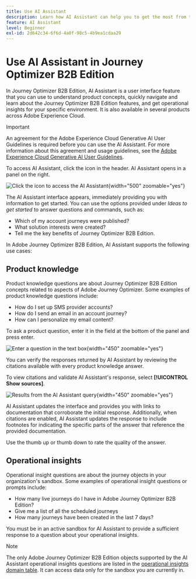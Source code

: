 ```yaml
---
title: Use AI Assistant
description: Learn how AI Assistant can help you to get the most from the Journey Optimizer B2B Edition capabilities.
feature: AI Assistant
level: Beginner
exl-id: 2d642c34-6f6d-4a0f-98c5-4b9ea1cdaa29
---
```

# Use AI Assistant in Journey Optimizer B2B Edition

In Journey Optimizer B2B Edition, AI Assistant is a user interface feature that you can use to understand product concepts, quickly navigate and learn about the Journey Optimizer B2B Edition features, and get operational insights for your specific environment. It is also available in several products across Adobe Experience Cloud.

>[!IMPORTANT]
>
>An agreement for the Adobe Experience Cloud Generative AI User Guidelines is required before you can use the AI Assistant. For more information about this agreement and usage guidelines, see the [Adobe Experience Cloud Generative AI User Guidelines](https://www.adobe.com/legal/licenses-terms/adobe-dx-gen-ai-user-guidelines.html).

To access AI Assistant, click the icon in the header. AI Assistant opens in a panel on the right.

![Click the icon to access the AI Assistant](./assets/ai-assistant-icon-displayed.png){width="500" zoomable="yes"}

The AI Assistant interface appears, immediately providing you with information to get started. You can use the options provided under _Ideas to get started_ to answer questions and commands, such as:

* Which of my account journeys were published?
* What solution interests were created?
* Tell me the key benefits of Journey Optimizer B2B Edition.

In Adobe Journey Optimizer B2B Edition, AI Assistant supports the following use cases:

## Product knowledge

Product knowledge questions are about Journey Optimizer B2B Edition concepts related to aspects of Adobe Journey Optimizer. Some examples of product knowledge questions include:

* How do I set up SMS provider accounts?
* How do I send an email in an account journey?
* How can I personalize my email content?

To ask a product question, enter it in the field at the bottom of the panel and press enter.

![Enter a question in the text box](./assets/ai-assistant-ask-question.png){width="450" zoomable="yes"}

You can verify the responses returned by AI Assistant by reviewing the citations available with every product knowledge answer.

To view citations and validate AI Assistant's response, select **[!UICONTROL Show sources]**. 

![Results from the AI Assistant query](./assets/ai-assistant-answer.png){width="450" zoomable="yes"}

AI Assistant updates the interface and provides you with links to documentation that corroborate the initial response. Additionally, when citations are enabled, AI Assistant updates the response to include footnotes for indicating the specific parts of the answer that reference the provided documentation.

Use the thumb up or thumb down to rate the quality of the answer.

## Operational insights

Operational insight questions are about the journey objects in your organization's sandbox. Some examples of operational insight questions or prompts include:

* How many live journeys do I have in Adobe Journey Optimizer B2B Edition?
* Give me a list of all the scheduled journeys
* How many journeys have been created in the last 7 days?

You must be in an active sandbox for AI Assistant to provide a sufficient response to a question about your operational insights.

>[!NOTE]
>
>The only Adobe Journey Optimizer B2B Edition objects supported by the AI Assistant operational insights questions are listed in the [operational insights domain table](./ai-assistant-overview.md#operational-insights). It can access data only for the sandbox you are currently in.

<!-- Select to view an example of an operational insights question.

In the following example, AI Assistant receives the following query: _Show me dataflows that were created using the Amazon S3 source._

screen

AI Assistant responds with a table list of your dataflows and their corresponding IDs. Click the _Download_ icon ( Download icon ) to download the table as a CSV file. To view the entire table, click the _Expand_ icon ( Expand icon ).

screen

An expanded view of the table appears, providing you with a more comprehensive list of dataflows based on the parameters of your query.

screen

When prompted with an operational insights question, AI Assistant provides an explanation of how it computed the answer. In the following example, AI Assistant outlines the steps it took in order to identify the dataflows that were created using the Amazon S3 source.

screen

You can also provide filters and modifications to your questions, and you can instruct AI Assistant to render its findings based on the filters that you include. For example, you can ask AI Assistant to show you a trend of the count of segment definitions in the order of their created date, remove segment definitions with zero total profiles, and use month names instead of integers when displaying the data.

### Verify operational insights responses

You can verify each response related to operational insights questions using an SQL query that AI Assistant provides.

Select to view example of verifying operational insights responses

After receiving an answer for an operational insights question, click **[!UICONTROL Show sources]** and then select **[!UICONTROL View source query]**.

screen

When queried with an operational insights question, AI Assistant provides an SQL query that you can use to verify the process that it took to compute its answer. This source query is for verification purposes only and is not supported on Query Service.

screen  

 -->
